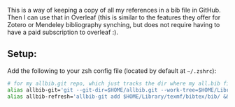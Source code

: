 This is a way of keeping a copy of all my references in a bib file in GitHub.
Then I can use that in Overleaf (this is similar to the features they offer for Zotero or Mendeley bibliography synching, but does not require having to have a paid subscription to overleaf :).

## Setup:

Add the following to your zsh config file (located by default at `~/.zshrc`):

```bash
# for my allbib.git repo, which just tracks the dir where my all.bib file is
alias allbib-git='git --git-dir=$HOME/allbib.git --work-tree=$HOME/Library/texmf/bibtex/bib/'
alias allbib-refresh='allbib-git add $HOME/Library/texmf/bibtex/bib/ && allbib-git commit -m "routine update" && allbib-git push'
```

